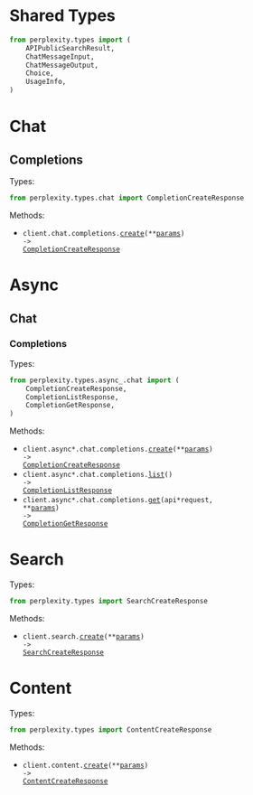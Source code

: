 # Shared Types

```python
from perplexity.types import (
    APIPublicSearchResult,
    ChatMessageInput,
    ChatMessageOutput,
    Choice,
    UsageInfo,
)
```

# Chat

## Completions

Types:

```python
from perplexity.types.chat import CompletionCreateResponse
```

Methods:

- <code title="post /chat/completions">client.chat.completions.<a href="./src/perplexity/resources/chat/completions.py">create</a>(\*\*<a href="src/perplexity/types/chat/completion_create_params.py">params</a>) -> <a href="./src/perplexity/types/chat/completion_create_response.py">CompletionCreateResponse</a></code>

# Async

## Chat

### Completions

Types:

```python
from perplexity.types.async_.chat import (
    CompletionCreateResponse,
    CompletionListResponse,
    CompletionGetResponse,
)
```

Methods:

- <code title="post /async/chat/completions">client.async*.chat.completions.<a href="./src/perplexity/resources/async*/chat/completions.py">create</a>(\*\*<a href="src/perplexity/types/async_/chat/completion_create_params.py">params</a>) -> <a href="./src/perplexity/types/async_/chat/completion_create_response.py">CompletionCreateResponse</a></code>
- <code title="get /async/chat/completions">client.async*.chat.completions.<a href="./src/perplexity/resources/async*/chat/completions.py">list</a>() -> <a href="./src/perplexity/types/async_/chat/completion_list_response.py">CompletionListResponse</a></code>
- <code title="get /async/chat/completions/{api_request}">client.async*.chat.completions.<a href="./src/perplexity/resources/async*/chat/completions.py">get</a>(api*request, \*\*<a href="src/perplexity/types/async*/chat/completion*get_params.py">params</a>) -> <a href="./src/perplexity/types/async*/chat/completion_get_response.py">CompletionGetResponse</a></code>

# Search

Types:

```python
from perplexity.types import SearchCreateResponse
```

Methods:

- <code title="post /search">client.search.<a href="./src/perplexity/resources/search.py">create</a>(\*\*<a href="src/perplexity/types/search_create_params.py">params</a>) -> <a href="./src/perplexity/types/search_create_response.py">SearchCreateResponse</a></code>

# Content

Types:

```python
from perplexity.types import ContentCreateResponse
```

Methods:

- <code title="post /content">client.content.<a href="./src/perplexity/resources/content.py">create</a>(\*\*<a href="src/perplexity/types/content_create_params.py">params</a>) -> <a href="./src/perplexity/types/content_create_response.py">ContentCreateResponse</a></code>
